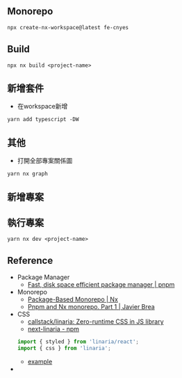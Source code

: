 ## Monorepo
```sh
npx create-nx-workspace@latest fe-cnyes
```
## Build
```
npx nx build <project-name>
```
## 新增套件
* 在workspace新增
```
yarn add typescript -DW
```
## 其他
* 打開全部專案關係圖
```
yarn nx graph
```

## 新增專案

## 執行專案
```
yarn nx dev <project-name>
```


## Reference
* Package Manager 
	* [Fast, disk space efficient package manager | pnpm](https://pnpm.io/)
* Monorepo
	* [Package-Based Monorepo | Nx](https://nx.dev/tutorials/package-based-repo-tutorial)
	* [Pnpm and Nx monorepo. Part 1 | Javier Brea](https://www.javierbrea.com/blog/pnpm-nx-monorepo-01/)
* CSS
	* [callstack/linaria: Zero-runtime CSS in JS library](https://github.com/callstack/linaria)
	* [next-linaria - npm](https://www.npmjs.com/package/next-linaria)
	 ```ts
	import { styled } from 'linaria/react';
	import { css } from 'linaria';
	```
	* [example](https://stackblitz.com/edit/github-r1gnke-khdwng?file=.babelrc,pages%2Findex.js)
* 